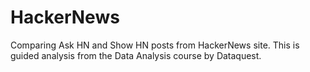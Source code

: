 # HackerNews
Comparing Ask HN and Show HN posts from HackerNews site. This is guided analysis from the Data Analysis course by Dataquest.
